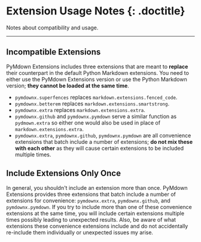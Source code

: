 # Extension Usage Notes {: .doctitle}
Notes about compatibility and usage.

---

## Incompatible Extensions
PyMdown Extensions includes three extensions that are meant to **replace** their counterpart in the default Python Markdown extensions.  You need to either use the PyMdown Extensions version or use the Python Markdown version; **they cannot be loaded at the same time**.

- `pymdownx.superfences` replaces `markdown.extensions.fenced_code`.
- `pymdownx.betterem` replaces `markdown.extensions.smartstrong`.
- `pymdownx.extra` replaces `markdown.extensions.extra`.
- `pymdownx.github` and `pymdownx.pymdown` serve a similar function as `pydmown.extra` so either one would also be used in place of `markdown.extensions.extra`.
- `pymdownx.extra`, `pymdownx.github`, `pymdownx.pymdown` are all convenience extensions that batch include a number of extensions; **do not mix these with each other** as they will cause certain extensions to be included multiple times.

## Include Extensions Only Once
In general, you shouldn't include an extension more than once.  PyMdown Extensions provides three extensions that batch include a number of extensions for convenience: `pymdownx.extra`, `pymdownx.github`, and `pymdownx.pymdown`.  If you try to include more than one of these convenience extensions at the same time, you will include certain extensions multiple times possibly leading to unexpected results.  Also, be aware of what extensions these convenience extensions include and do not accidentally re-include them individually or unexpected issues my arise.
